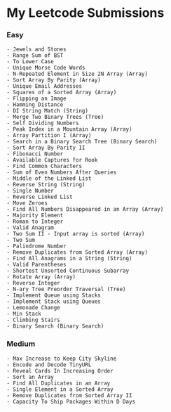 # My Leetcode Submissions

### Easy

	- Jewels and Stones
	- Range Sum of BST
	- To Lower Case
	- Unique Morse Code Words
	- N-Repeated Element in Size 2N Array (Array)
	- Sort Array By Parity (Array)
	- Unique Email Addresses
	- Squares of a Sorted Array (Array)
	- Flipping an Image
	- Hamming Distance 
	- DI String Match (String)
	- Merge Two Binary Trees (Tree)
	- Self Dividing Numbers 
	- Peak Index in a Mountain Array (Array)
	- Array Partition I (Array)
	- Search in a Binary Search Tree (Binary Search)
	- Sort Array By Parity II
	- Fibonacci Number  
	- Available Captures for Rook  
	- Find Common Characters 
	- Sum of Even Numbers After Queries 
	- Middle of the Linked List 
	- Reverse String (String)
	- Single Number 
	- Reverse Linked List 
	- Move Zeroes    
	- Find All Numbers Disappeared in an Array (Array)
	- Majority Element 
	- Roman to Integer  
	- Valid Anagram 
	- Two Sum II - Input array is sorted (Array)
	- Two Sum 
	- Palindrome Number 
	- Remove Duplicates from Sorted Array (Array)
	- Find All Anagrams in a String (String)
	- Valid Parentheses 
	- Shortest Unsorted Continuous Subarray
	- Rotate Array (Array)
	- Reverse Integer 
	- N-ary Tree Preorder Traversal (Tree)
	- Implement Queue using Stacks
	- Implement Stack using Queues
	- Lemonade Change
	- Min Stack
	- Climbing Stairs
	- Binary Search (Binary Search)
  
### Medium
	
	- Max Increase to Keep City Skyline
	- Encode and Decode TinyURL
	- Reveal Cards In Increasing Order
	- Sort an Array   
	- Find All Duplicates in an Array 
	- Single Element in a Sorted Array
	- Remove Duplicates from Sorted Array II 
	- Capacity To Ship Packages Within D Days